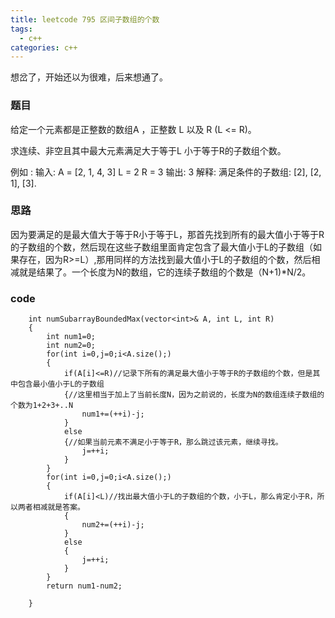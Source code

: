 ```yaml
---
title: leetcode 795 区间子数组的个数
tags:
  - c++ 
categories: c++ 
---
```

想岔了，开始还以为很难，后来想通了。
<!-- more -->

### 题目
给定一个元素都是正整数的数组A ，正整数 L 以及 R (L <= R)。

求连续、非空且其中最大元素满足大于等于L 小于等于R的子数组个数。

例如 :
输入: 
A = [2, 1, 4, 3]
L = 2
R = 3
输出: 3
解释: 满足条件的子数组: [2], [2, 1], [3].

### 思路
因为要满足的是最大值大于等于R小于等于L，那首先找到所有的最大值小于等于R的子数组的个数，然后现在这些子数组里面肯定包含了最大值小于L的子数组（如果存在，因为R>=L）,那用同样的方法找到最大值小于L的子数组的个数，然后相减就是结果了。一个长度为N的数组，它的连续子数组的个数是（N+1)*N/2。
### code

     
	    int numSubarrayBoundedMax(vector<int>& A, int L, int R) 
        {
	        int num1=0;
	        int num2=0;
	        for(int i=0,j=0;i<A.size();)
	        {
	            if(A[i]<=R)//记录下所有的满足最大值小于等于R的子数组的个数，但是其中包含最小值小于L的子数组
	            {//这里相当于加上了当前长度N，因为之前说的，长度为N的数组连续子数组的个数为1+2+3+..N
	                num1+=(++i)-j;
	            }
	            else
	            {//如果当前元素不满足小于等于R，那么跳过该元素，继续寻找。
	                j=++i;
	            }
	        }
	        for(int i=0,j=0;i<A.size();)
	        {
	            if(A[i]<L)//找出最大值小于L的子数组的个数，小于L，那么肯定小于R，所以两者相减就是答案。
	            {
	                num2+=(++i)-j;
	            }
	            else
	            {
	                j=++i;
	            }
	        }
	        return num1-num2;
	             
	    }


